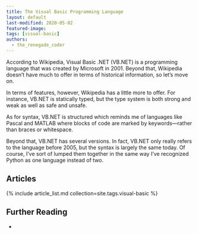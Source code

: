 ```yaml
---
title: The Visual Basic Programming Language
layout: default
last-modified: 2020-05-02
featured-image:
tags: [visual-basic]
authors:
  - the_renegade_coder
---
```


According to Wikipedia, Visual Basic .NET (VB.NET) is a programming language 
that was created by Microsoft in 2001. Beyond that, Wikipedia doesn’t have 
much to offer in terms of historical information, so let’s move on.

In terms of features, however, Wikipedia has a little more to offer. For 
instance, VB.NET is statically typed, but the type system is both strong 
and weak as well as safe and unsafe.

As for syntax, VB.NET is structured which reminds me of languages like 
Pascal and MATLAB where blocks of code are marked by keywords—rather than 
braces or whitespace.

Beyond that, VB.NET has several versions. In fact, VB.NET only really refers 
to the language before 2005, but the syntax is largely the same today. Of 
course, I’ve sort of lumped them together in the same way I’ve recognized 
Python as one language instead of two.

## Articles

{% include article_list.md collection=site.tags.visual-basic %}

## Further Reading

-

[1]: https://therenegadecoder.com/code/hello-world-in-visual-basic-net/
